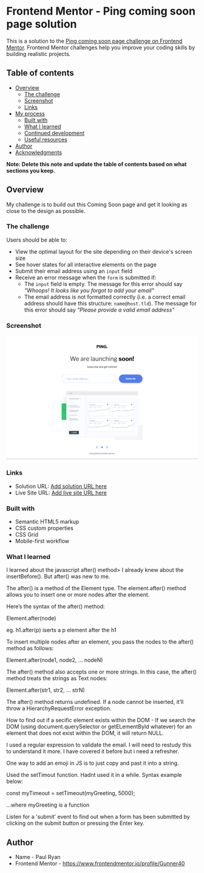 # Frontend Mentor - Ping coming soon page solution

This is a solution to the [Ping coming soon page challenge on Frontend Mentor](https://www.frontendmentor.io/challenges/ping-single-column-coming-soon-page-5cadd051fec04111f7b848da). Frontend Mentor challenges help you improve your coding skills by building realistic projects.

## Table of contents

- [Overview](#overview)
  - [The challenge](#the-challenge)
  - [Screenshot](#screenshot)
  - [Links](#links)
- [My process](#my-process)
  - [Built with](#built-with)
  - [What I learned](#what-i-learned)
  - [Continued development](#continued-development)
  - [Useful resources](#useful-resources)
- [Author](#author)
- [Acknowledgments](#acknowledgments)

**Note: Delete this note and update the table of contents based on what sections you keep.**

## Overview

My challenge is to build out this Coming Soon page and get it looking as close to the design as possible.

### The challenge

Users should be able to:

- View the optimal layout for the site depending on their device's screen size
- See hover states for all interactive elements on the page
- Submit their email address using an `input` field
- Receive an error message when the `form` is submitted if:
  - The `input` field is empty. The message for this error should say _"Whoops! It looks like you forgot to add your email"_
  - The email address is not formatted correctly (i.e. a correct email address should have this structure: `name@host.tld`). The message for this error should say _"Please provide a valid email address"_

### Screenshot

![](./Screenshot-Ping-coming-soon-page.png)

### Links

- Solution URL: [Add solution URL here](https://your-solution-url.com)
- Live Site URL: [Add live site URL here](https://your-live-site-url.com)

### Built with

- Semantic HTML5 markup
- CSS custom properties
- CSS Grid
- Mobile-first workflow

### What I learned

I learned about the javascript after() method> I already knew about the insertBefore(). But after() was new to me.

The after() is a method of the Element type. The element.after() method allows you to insert one or more nodes after the element.

Here’s the syntax of the after() method:

Element.after(node)

eg. h1.after(p) iserts a p element after the h1

To insert multiple nodes after an element, you pass the nodes to the after() method as follows:

Element.after(node1, node2, ... nodeN)

The after() method also accepts one or more strings. In this case, the after() method treats the strings as Text nodes:

Element.after(str1, str2, ... strN)

The after() method returns undefined. If a node cannot be inserted, it’ll throw a HierarchyRequestError exception.

How to find out if a secific element exists within the DOM - If we search the DOM (using document.querySelector or getELementById whatever) for an element that does not exist within the DOM, it will return NULL.

I used a regular expression to validate the email. I will need to restudy this to understand it more. I have covered it before but i need a refresher.

One way to add an emoji in JS is to just copy and past it into a string.

Used the setTimout function. Hadnt used it in a while. Syntax example below:

const myTimeout = setTimeout(myGreeting, 5000);

...where myGreeting is a function

Listen for a 'submit' event to find out when a form has been submitted by clicking on the submit button or pressing the Enter key.

## Author

- Name - Paul Ryan
- Frontend Mentor - https://www.frontendmentor.io/profile/Gunner40
